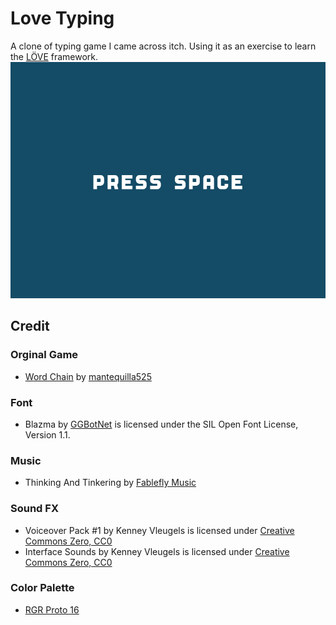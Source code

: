 # Love Typing

A clone of typing game I came across itch. Using it as an exercise to learn the [LÖVE](https://love2d.org/) framework. 
![](https://github.com/sugarvoid/love-typing/blob/master/promo/gameplay.gif)


## Credit

### Orginal Game
- [Word Chain](https://mantequilla525.itch.io/word-chain) by [mantequilla525](https://mantequilla525.itch.io/)

### Font
- Blazma by [GGBotNet](https://www.ggbot.net/fonts/) is licensed under the SIL Open Font License, Version 1.1.

### Music 
- Thinking And Tinkering by [Fablefly Music](https://fablefly-music.itch.io/)

### Sound FX
- Voiceover Pack #1 by Kenney Vleugels is licensed under [Creative Commons Zero, CC0](http://creativecommons.org/publicdomain/zero/1.0/)
- Interface Sounds by Kenney Vleugels is licensed under [Creative Commons Zero, CC0](http://creativecommons.org/publicdomain/zero/1.0/)

### Color Palette
- [RGR Proto 16](https://lospec.com/palette-list/rgr-proto16)



